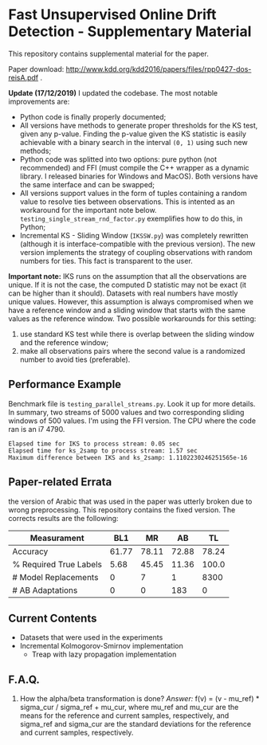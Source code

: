 # Fast Unsupervised Online Drift Detection - Supplementary Material

This repository contains supplemental material for the paper.

Paper download: http://www.kdd.org/kdd2016/papers/files/rpp0427-dos-reisA.pdf .

**Update (17/12/2019)**
I updated the codebase. The most notable improvements are:
  * Python code is finally properly documented;
  * All versions have methods to generate proper thresholds for the KS test, given any p-value. Finding the p-value given the KS statistic is easily achievable with a binary search in the interval `(0, 1)` using such new methods;
  * Python code was splitted into two options: pure python (not recommended) and FFI (must compile the C++ wrapper as a dynamic library. I released binaries for Windows and MacOS). Both versions have the same interface and can be swapped;
  * All versions support values in the form of tuples containing a random value to resolve ties between observations. This is intented as an workaround for the important note below. `testing_single_stream_rnd_factor.py` exemplifies how to do this, in Python;
  * Incremental KS - Sliding Window (`IKSSW.py`) was completely rewritten (although it is interface-compatible with the previous version). The new version implements the strategy of coupling observations with random numbers for ties. This fact is transparent to the user.


**Important note:** IKS runs on the assumption that all the observations are unique. If it is not the case, the computed D statistic may not be exact (it can be higher than it should). Datasets with real numbers have mostly unique values. However, this assumption is always compromised when we have a reference window and a sliding window that starts with the same values as the reference window. Two possible workarounds for this setting:
  1. use standard KS test while there is overlap between the sliding window and the reference window; 
  2. make all observations pairs where the second value is a randomized number to avoid ties (preferable).

## Performance Example

Benchmark file is `testing_parallel_streams.py`. Look it up for more details. In summary, two streams of 5000 values and two corresponding sliding windows of 500 values. I'm using the FFI version. The CPU where the code ran is an i7 4790.

```
Elapsed time for IKS to process stream: 0.05 sec
Elapsed time for ks_2samp to process stream: 1.57 sec
Maximum difference between IKS and ks_2samp: 1.1102230246251565e-16
```

## Paper-related Errata

the version of Arabic that was used in the paper was utterly broken due to wrong preprocessing. This repository contains the fixed version. The corrects results are the following:

| Measurament            | BL1   | MR    | AB    | TL    |
| ---------------------- | ----- | ----- | ----- | ----- |
| Accuracy               | 61.77 | 78.11 | 72.88 | 78.24 |
| % Required True Labels |  5.68 | 45.45 | 11.36 | 100.0 |
| # Model Replacements   |     0 |     7 |     1 |  8300 |
| # AB Adaptations       |     0 |     0 |   183 |     0 |


## Current Contents

- Datasets that were used in the experiments
- Incremental Kolmogorov-Smirnov implementation
  - Treap with lazy propagation implementation

## F.A.Q.

1. How the alpha/beta transformation is done?
*Answer:* f(v) = (v - mu\_ref) \* sigma\_cur / sigma\_ref + mu\_cur, where mu\_ref and mu\_cur are the means for the reference and current samples, respectively, and sigma\_ref and sigma\_cur are the standard deviations for the reference and current samples, respectively.
